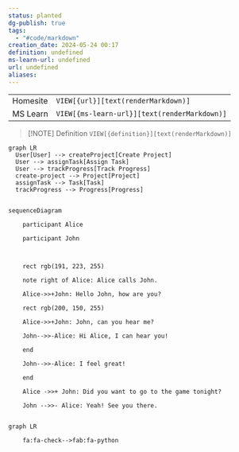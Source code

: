 ```yaml
---
status: planted
dg-publish: true
tags:
  - "#code/markdown"
creation_date: 2024-05-24 00:17
definition: undefined
ms-learn-url: undefined
url: undefined
aliases:
---
```


|          |                                              |
| -------- | -------------------------------------------- |
| Homesite | `VIEW[{url}][text(renderMarkdown)]`          |
| MS Learn | `VIEW[{ms-learn-url}][text(renderMarkdown)]` |

> [!NOTE] Definition
> `VIEW[{definition}][text(renderMarkdown)]`


```mermaid
graph LR
  User[User] --> createProject[Create Project]
  User --> assignTask[Assign Task]
  User --> trackProgress[Track Progress]
  create-project --> Project[Project]
  assignTask --> Task[Task]
  trackProgress --> Progress[Progress]
```

```mermaid

sequenceDiagram

    participant Alice

    participant John

  

    rect rgb(191, 223, 255)

    note right of Alice: Alice calls John.

    Alice->>+John: Hello John, how are you?

    rect rgb(200, 150, 255)

    Alice->>+John: John, can you hear me?

    John-->>-Alice: Hi Alice, I can hear you!

    end

    John-->>-Alice: I feel great!

    end

    Alice ->>+ John: Did you want to go to the game tonight?

    John -->>- Alice: Yeah! See you there.

```

  
  

```mermaid

graph LR

    fa:fa-check-->fab:fa-python

```
